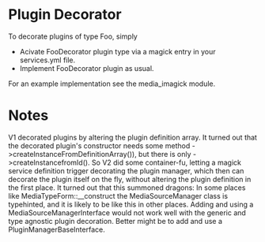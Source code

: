 # Plugin Decorator

To decorate plugins of type Foo, simply
* Acivate FooDecorator plugin type via a magick entry in your services.yml file.
* Implement FooDecorator plugin as usual.

For an example implementation see the media_imagick module.

# Notes

V1 decorated plugins by altering the plugin definition array. It turned out that
the decorated plugin's constructor needs some method ->createInstanceFromDefinitionArray()),
but there is only ->createInstancefromId().
So V2 did some container-fu, letting a magick service definition trigger decorating the
plugin manager, which then can decorate the plugin itself on the fly, without altering
the plugin definition in the first place.
It turned out that this summoned dragons: In some places like MediaTypeForm::__construct
the MediaSourceManager class is typehinted, and it is likely to be like this in other places.
Adding and using a MediaSourceManagerInterface would not work well with the generic and
type agnostic plugin decoration. Better might be to add and use a PluginManagerBaseInterface.
